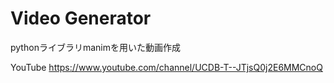 # Video Generator
pythonライブラリmanimを用いた動画作成

YouTube
https://www.youtube.com/channel/UCDB-T--JTjsQ0j2E6MMCnoQ
